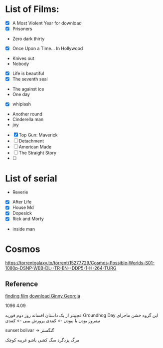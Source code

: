 
# List of Films:

- [x] A Most Violent Year for download
- [x] Prisoners
- Zero dark thirty
- [x] Once Upon a Time... In Hollywood
- Knives out
- Nobody
- [x] Life is beautiful
- [x] The seventh seal
- The against ice
- One day
- [x] whiplash
- Another round
- Cinderella man
- joy
- [x] Top Gun: Maverick
- [ ] Detachment 
- [ ] American Made
- [ ] The Straight Story
- [ ] 


# List of serial
- Reverie
- [x] After Life
- [x] House Md
- [x] Dopesick
- [x] Rick and Morty
- inside man

# Cosmos
https://torrentgalaxy.to/torrent/15277729/Cosmos-Possible-Worlds-S01-1080p-DSNP-WEB-DL--TR-EN--DDP5-1-H-264-TURG
## Reference
[finding film](https://azintv5.xyz/genre/romance/page/2/)
[download Ginny Georgia](https://torrentgalaxy.to/torrent/14299156/Ginny-and-Georgia-S01-COMPLETE-720p-NF-WEBRip-x264-GalaxyTV)


1096
4.09

عجیبتر از یک داستان
افسانه روز دوم فوریه 
Groundhog Day
این گروه خشن 
ماجرای نیمروز
بودن یا نبودن -> کمدی
پرورش بیبی -> کمدی

sunset bolivar -> گنگستر

مرگ یزدگرد
سگ کشی 
باشو غریبه کوچک


